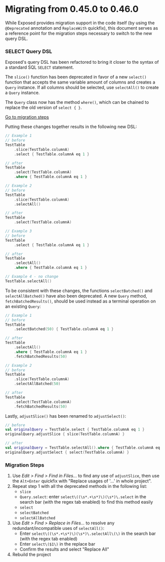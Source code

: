# Migrating from 0.45.0 to 0.46.0

While Exposed provides migration support in the code itself (by using the `@Deprecated` annotation and `ReplaceWith` quickfix),
this document serves as a reference point for the migration steps necessary to switch to the new query DSL.

### SELECT Query DSL

Exposed's query DSL has been refactored to bring it closer to the syntax of a standard SQL `SELECT` statement.

The `slice()` function has been deprecated in favor of a new `select()` function that accepts the same variable amount of columns and creates a `Query` instance.
If all columns should be selected, use `selectAll()` to create a `Query` instance.

The `Query` class now has the method `where()`, which can be chained to replace the old version of `select { }`.

[Go to migration steps](#migration-steps)

Putting these changes together results in the following new DSL:

```kotlin
// Example 1
// before
TestTable
    .slice(TestTable.columnA)
    .select { TestTable.columnA eq 1 }

// after
TestTable
    .select(TestTable.columnA)
    .where { TestTable.columnA eq 1 }

// Example 2
// before
TestTable
    .slice(TestTable.columnA)
    .selectAll()

// after
TestTable
    .select(TestTable.columnA)

// Example 3
// before
TestTable
    .select { TestTable.columnA eq 1 }

// after
TestTable
    .selectAll()
    .where { TestTable.columnA eq 1 }

// Example 4 - no change
TestTable.selectAll()
```

To be consistent with these changes, the functions `selectBatched()` and `selectAllBatched()` have also been deprecated.
A new `Query` method, `fetchBatchedResults()`, should be used instead as a terminal operation on an existing `Query`:

```kotlin
// Example 1
// before
TestTable
    .selectBatched(50) { TestTable.columnA eq 1 }

// after
TestTable
    .selectAll()
    .where { TestTable.columnA eq 1 }
    .fetchBatchedResults(50)

// Example 2
// before
TestTable
    .slice(TestTable.columnA)
    .selectAllBatched(50)

// after
TestTable
    .select(TestTable.columnA)
    .fetchBatchedResults(50)
```

Lastly, `adjustSlice()` has been renamed to `adjustSelect()`:

```kotlin
// before
val originalQuery = TestTable.select { TestTable.columnA eq 1 }
originalQuery.adjustSlice { slice(TestTable.columnA) }

// after
val originalQuery = TestTable.selectAll().where { TestTable.columnA eq 1 }
originalQuery.adjustSelect { select(TestTable.columnA) }
```

### Migration Steps

1. Use *Edit > Find > Find in Files...* to find any use of `adjustSlice`, then use the `Alt+Enter` quickfix with "Replace usages of '...' in whole project".
2. Repeat step 1 with all the deprecated methods in the following list:
    * `slice`
    * `Query.select`: enter `select\((\s*.+\s*)\)(\s*)\.select` in the search bar (with the regex tab enabled) to find this method easily
    * `select`
    * `selectBatched`
    * `selectAllBatched`
3. Use *Edit > Find > Replace in Files...* to resolve any redundant/incompatible uses of `selectAll()`:
    * Enter `select\((\s*.+\s*)\)(\s*)\.selectAll\(\)` in the search bar (with the regex tab enabled)
    * Enter `select\($1\)` in the replace bar
    * Confirm the results and select "Replace All"
4. Rebuild the project
